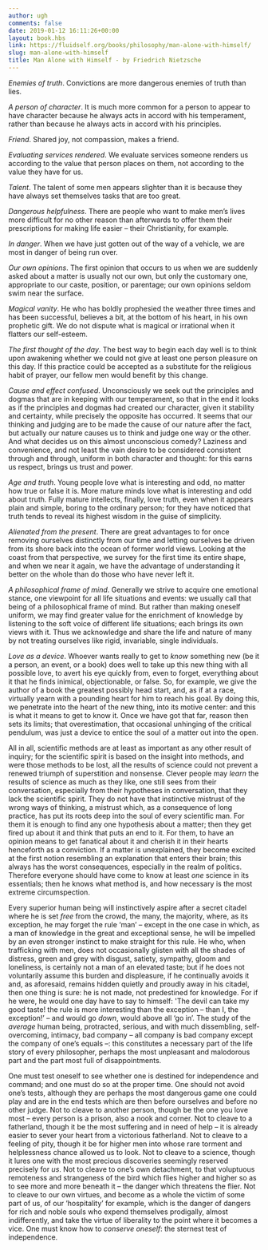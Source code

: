 ```yaml
---
author: ugh
comments: false
date: 2019-01-12 16:11:26+00:00
layout: book.hbs
link: https://fluidself.org/books/philosophy/man-alone-with-himself/
slug: man-alone-with-himself
title: Man Alone with Himself - by Friedrich Nietzsche
---
```


_Enemies of truth_. Convictions are more dangerous enemies of truth than lies.

_A person of character_. It is much more common for a person to appear to have character because he always acts in accord with his temperament, rather than because he always acts in accord with his principles.

_Friend_. Shared joy, not compassion, makes a friend.

_Evaluating services rendered_. We evaluate services someone renders us according to the value that person places on them, not according to the value they have for us.

_Talent_. The talent of some men appears slighter than it is because they have always set themselves tasks that are too great.

_Dangerous helpfulness_. There are people who want to make men’s lives more difficult for no other reason than afterwards to offer them their prescriptions for making life easier – their Christianity, for example.

_In danger_. When we have just gotten out of the way of a vehicle, we are most in danger of being run over.

_Our own opinions_. The first opinion that occurs to us when we are suddenly asked about a matter is usually not our own, but only the customary one, appropriate to our caste, position, or parentage; our own opinions seldom swim near the surface.

_Magical vanity_. He who has boldly prophesied the weather three times and has been successful, believes a bit, at the bottom of his heart, in his own prophetic gift. We do not dispute what is magical or irrational when it flatters our self-esteem.

_The first thought of the day_. The best way to begin each day well is to think upon awakening whether we could not give at least one person pleasure on this day. If this practice could be accepted as a substitute for the religious habit of prayer, our fellow men would benefit by this change.

_Cause and effect confused_. Unconsciously we seek out the principles and dogmas that are in keeping with our temperament, so that in the end it looks as if the principles and dogmas had created our character, given it stability and certainty, while precisely the opposite has occurred. It seems that our thinking and judging are to be made the cause of our nature after the fact, but actually our nature causes us to think and judge one way or the other.
And what decides us on this almost unconscious comedy? Laziness and convenience, and not least the vain desire to be considered consistent through and through, uniform in both character and thought: for this earns us respect, brings us trust and power.

_Age and truth_. Young people love what is interesting and odd, no matter how true or false it is. More mature minds love what is interesting and odd about truth. Fully mature intellects, finally, love truth, even when it appears plain and simple, boring to the ordinary person; for they have noticed that truth tends to reveal its highest wisdom in the guise of simplicity.

_Alienated from the present_. There are great advantages to for once removing ourselves distinctly from our time and letting ourselves be driven from its shore back into the ocean of former world views. Looking at the coast from that perspective, we survey for the first time its entire shape, and when we near it again, we have the advantage of understanding it better on the whole than do those who have never left it.

_A philosophical frame of mind_. Generally we strive to acquire one emotional stance, one viewpoint for all life situations and events: we usually call that being of a philosophical frame of mind. But rather than making oneself uniform, we may find greater value for the enrichment of knowledge by listening to the soft voice of different life situations; each brings its own views with it. Thus we acknowledge and share the life and nature of many by not treating ourselves like rigid, invariable, single individuals.

_Love as a device_. Whoever wants really to get to _know_ something new (be it a person, an event, or a book) does well to take up this new thing with all possible love, to avert his eye quickly from, even to forget, everything about it that he finds inimical, objectionable, or false. So, for example, we give the author of a book the greatest possibly head start, and, as if at a race, virtually yearn with a pounding heart for him to reach his goal. By doing this, we penetrate into the heart of the new thing, into its motive center: and this is what it means to get to know it. Once we have got that far, reason then sets its limits; that overestimation, that occasional unhinging of the critical pendulum, was just a device to entice the soul of a matter out into the open.

All in all, scientific methods are at least as important as any other result of inquiry; for the scientific spirit is based on the insight into methods, and were those methods to be lost, all the results of science could not prevent a renewed triumph of superstition and nonsense. Clever people may _learn_ the results of science as much as they like, one still sees from their conversation, especially from their hypotheses in conversation, that they lack the scientific spirit. They do not have that instinctive mistrust of the wrong ways of thinking, a mistrust which, as a consequence of long practice, has put its roots deep into the soul of every scientific man. For them it is enough to find any one hypothesis about a matter; then they get fired up about it and think that puts an end to it. For them, to have an opinion means to get fanatical about it and cherish it in their hearts henceforth as a conviction. If a matter is unexplained, they become excited at the first notion resembling an explanation that enters their brain; this always has the worst consequences, especially in the realm of politics. Therefore everyone should have come to know at least _one_ science in its essentials; then he knows what method is, and how necessary is the most extreme circumspection.

Every superior human being will instinctively aspire after a secret citadel where he is set _free_ from the crowd, the many, the majority, where, as its exception, he may forget the rule ‘man’ – except in the one case in which, as a man of knowledge in the great and exceptional sense, he will be impelled by an even stronger instinct to make straight for this rule. He who, when trafficking with men, does not occasionally glisten with all the shades of distress, green and grey with disgust, satiety, sympathy, gloom and loneliness, is certainly not a man of an elevated taste; but if he does not voluntarily assume this burden and displeasure, if he continually avoids it and, as aforesaid, remains hidden quietly and proudly away in his citadel, then one thing is sure: he is not made, not predestined for knowledge. For if he were, he would one day have to say to himself: 'The devil can take my good taste! the rule is more interesting than the exception – than I, the exception!’ – and would go _down_, would above all ‘go in’. The study of the _average_ human being, protracted, serious, and with much dissembling, self-overcoming, intimacy, bad company – all company is bad company except the company of one’s equals –: this constitutes a necessary part of the life story of every philosopher, perhaps the most unpleasant and malodorous part and the part most full of disappointments.

One must test oneself to see whether one is destined for independence and command; and one must do so at the proper time. One should not avoid one’s tests, although they are perhaps the most dangerous game one could play and are in the end tests which are then before ourselves and before no other judge. Not to cleave to another person, though be the one you love most – every person is a prison, also a nook and corner. Not to cleave to a fatherland, though it be the most suffering and in need of help – it is already easier to sever your heart from a victorious fatherland. Not to cleave to a feeling of pity, though it be for higher men into whose rare torment and helplessness chance allowed us to look. Not to cleave to a science, though it lures one with the most precious discoveries seemingly reserved precisely for _us_. Not to cleave to one’s own detachment, to that voluptuous remoteness and strangeness of the bird which flies higher and higher so as to see more and more beneath it – the danger which threatens the flier. Not to cleave to our own virtues, and become as a whole the victim of some part of us, of our ‘hospitality’ for example, which is the danger of dangers for rich and noble souls who expend themselves prodigally, almost indifferently, and take the virtue of liberality to the point where it becomes a vice. One must know how to _conserve oneself_: the sternest test of independence.
